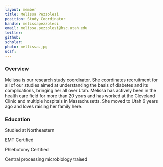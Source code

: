 ```yaml
---
layout: member
title: Melissa Pezzolesi
position: Study Coordinator
handle: melissapezzolesi
email: melissa.pezzolesi@hsc.utah.edu
twitter: 
github: 
scholar: 
photo: mellissa.jpg
ucsf: 
---
```


### Overview
Melissa is our research study coordinator. She coordinates recruitment for all of our studies aimed at understanding the basis of diabetes and its complications, bringing her all over Utah. Melissa has actively been in the health care field for more than 20 years and has worked at the Cleveland Clinic and multiple hospitals in Massachusetts.  She moved to Utah 6 years ago and loves raising her family here.
### Education
Studied at Northeastern

EMT Certified

Phlebotomy Certified 

Central processing microbiology trained
